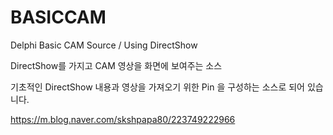 # BASICCAM
Delphi Basic CAM Source / Using DirectShow

DirectShow를 가지고 CAM 영상을 화면에 보여주는 소스 

기초적인 DirectShow 내용과 영상을 가져오기 위한 Pin 을 구성하는 소스로 되어 있습니다. 

https://m.blog.naver.com/skshpapa80/223749222966

